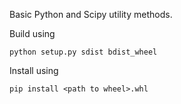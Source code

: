 
Basic Python and Scipy utility methods.


Build using

```
python setup.py sdist bdist_wheel
```

Install using

```
pip install <path to wheel>.whl
```
